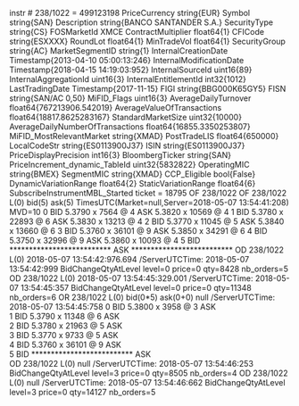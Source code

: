 instr # 238/1022 = 499123198
    PriceCurrency            	string{EUR}
    Symbol                   	string{SAN}
    Description              	string{BANCO SANTANDER S.A.}
    SecurityType             	string{CS}
    FOSMarketId              	XMCE
    ContractMultiplier       	float64{1}
    CFICode                  	string{ESXXXX}
    RoundLot                 	float64{1}
    MinTradeVol              	float64{1}
    SecurityGroup            	string{AC}
    MarketSegmentID          	string{1}
    InternalCreationDate     	Timestamp{2013-04-10 05:00:13:246}
    InternalModificationDate 	Timestamp{2018-04-15 14:19:03:952}
    InternalSourceId         	uint16{89}
    InternalAggregationId    	uint16{3}
    InternalEntitlementId    	int32{1012}
    LastTradingDate          	Timestamp{2017-11-15}
    FIGI                     	string{BBG000K65GY5}
    FISN                     	string{SAN/AC 0,50}
    MiFID_Flags              	uint16{3}
    AverageDailyTurnover     	float64{767213906.542019}
    AverageValueOfTransactions	float64{18817.8625283167}
    StandardMarketSize       	uint32{10000}
    AverageDailyNumberOfTransactions	float64{16855.3350253807}
    MiFID_MostRelevantMarket 	string{XMAD}
    PostTradeLIS             	float64{650000}
    LocalCodeStr             	string{ES0113900J37}
    ISIN                     	string{ES0113900J37}
    PriceDisplayPrecision    	int16{3}
    BloombergTicker          	string{SAN}
    PriceIncrement_dynamic_TableId	uint32{5832822}
    OperatingMIC             	string{BMEX}
    SegmentMIC               	string{XMAD}
    CCP_Eligible             	bool{False}
    DynamicVariationRange    	float64{2}
    StaticVariationRange     	float64{6}
SubscribeInstrumentMBL_Started
ticket = 18795
OF 238/1022
OF 238/1022 L(0) bid(5) ask(5) TimesUTC(Market=null,Server=2018-05-07 13:54:41:208) MVD=10
	 0	BID    5.3790 x   7564 @      4	ASK    5.3820 x  10569 @      4
	 1	BID    5.3780 x  22893 @      6	ASK    5.3830 x  13213 @      4
	 2	BID    5.3770 x  11045 @      5	ASK    5.3840 x  13660 @      6
	 3	BID    5.3760 x  36101 @      9	ASK    5.3850 x  34291 @      6
	 4	BID    5.3750 x  32996 @      9	ASK    5.3860 x  10093 @      4
	 5	BID **************************	ASK **************************
OD 238/1022 L(0) 	2018-05-07 13:54:42:976.694 /ServerUTCTime: 2018-05-07 13:54:42:999
BidChangeQtyAtLevel level=0 price=0 qty=8428 nb_orders=5
OD 238/1022 L(0) 	2018-05-07 13:54:45:329.001 /ServerUTCTime: 2018-05-07 13:54:45:357
BidChangeQtyAtLevel level=0 price=0 qty=11348 nb_orders=6
OR 238/1022 L(0) 	bid(0*5) ask(0+0) null                    /ServerUTCTime: 2018-05-07 13:54:45:758
	 0	BID    5.3800 x   3958 @      3	ASK                           
	 1	BID    5.3790 x  11348 @      6	ASK                           
	 2	BID    5.3780 x  21963 @      5	ASK                           
	 3	BID    5.3770 x   9733 @      5	ASK                           
	 4	BID    5.3760 x  36101 @      9	ASK                           
	 5	BID **************************	ASK                           
OD 238/1022 L(0) 	null                    /ServerUTCTime: 2018-05-07 13:54:46:253
BidChangeQtyAtLevel level=3 price=0 qty=8505 nb_orders=4
OD 238/1022 L(0) 	null                    /ServerUTCTime: 2018-05-07 13:54:46:662
BidChangeQtyAtLevel level=3 price=0 qty=14127 nb_orders=5
